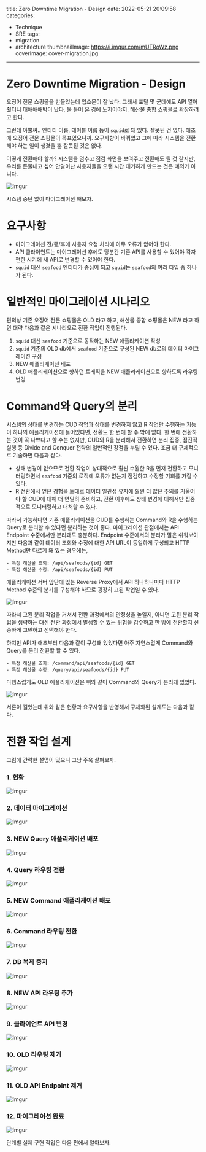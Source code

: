 title: Zero Downtime Migration - Design
date: 2022-05-21 20:09:58
categories:
  - Technique
  - SRE
tags:
  - migration
  - architecture
thumbnailImage: https://i.imgur.com/mUTRoWz.png
coverImage: cover-migration.jpg
---

# Zero Downtime Migration - Design

오징어 전문 쇼핑몰을 만들었는데 입소문이 잘 났다. 그래서 포털 몇 군데에도 API 열어줬더니 대애애애박이 났다. 물 들어 온 김에 노저어야지. 해산물 종합 쇼핑몰로 확장하려고 한다.

그런데 아뿔싸.. 엔티티 이름, 테이블 이름 등이 `squid`로 돼 있다. 잘못된 건 없다. 애초에 오징어 전문 쇼핑몰이 목표였으니까. 요구사항이 바뀌었고 그에 따라 시스템을 전환해야 하는 일이 생겼을 뿐 잘못된 것은 없다.

어떻게 전환해야 할까? 시스템을 멈추고 점검 화면을 보여주고 전환해도 될 것 같지만, 우리를 돈쭐내고 싶어 안달이난 사용자들을 오랜 시간 대기하게 만드는 것은 예의가 아니다.

![Imgur](https://i.imgur.com/LYJSPU8.jpg)

시스템 중단 없이 마이그레이션 해보자.


# 요구사항

- 마이그레이션 전/중/후에 사용자 요청 처리에 아무 오류가 없어야 한다.
- API 클라이언트는 마이그레이션 후에도 당분간 기존 API를 사용할 수 있어야 각자 편한 시기에 새 API로 변경할 수 있어야 한다.
- `squid` 대신 `seafood` 엔티티가 중심이 되고 `squid`는 `seafood`의 여러 타입 중 하나가 된다.


# 일반적인 마이그레이션 시나리오

편의상 기존 오징어 전문 쇼핑몰은 OLD 라고 하고, 해산물 종합 쇼핑몰은 NEW 라고 하면 대략 다음과 같은 시나리오로 전환 작업이 진행된다.

1. `squid` 대신 `seafood` 기준으로 동작하는 NEW 애플리케이션 작성
2. `squid` 기준의 OLD db에서 `seafood` 기준으로 구성된 NEW db로의 데이터 마이그레이션 구성
3. NEW 애플리케이션 배포
4. OLD 애플리케이션으로 향하던 트래픽을 NEW 애플리케이션으로 향하도록 라우팅 변경


# Command와 Query의 분리

시스템의 상태를 변경하는 CUD 작업과 상태를 변경하지 않고 R 작업만 수행하는 기능이 하나의 애플리케이션에 들어있다면, 전환도 한 번에 할 수 밖에 없다. 한 번에 전환하는 것이 꼭 나쁘다고 할 수는 없지만, CUD와 R을 분리해서 전환하면 분리 집중, 점진적 실행 등 Divide and Conquer 전략의 일반적인 장점을 누릴 수 있다. 조금 더 구체적으로 기술하면 다음과 같다.

- 상태 변경이 없으므로 전환 작업이 상대적으로 훨씬 수월한 R을 먼저 전환하고 모니터링하면서 `seafood` 기준의 로직에 오류가 없는지 점검하고 수정할 기회를 가질 수 있다.
- R 전환에서 얻은 경험을 토대로 데이터 일관성 유지에 훨씬 더 많은 주의를 기울어야 할 CUD에 대해 더 면밀히 준비하고, 전환 이후에도 상태 변경에 대해서만 집중적으로 모니터링하고 대처할 수 있다.

따라서 가능하다면 기존 애플리케이션을 CUD를 수행하는 Command와 R을 수행하는 Query로 분리할 수 있다면 분리하는 것이 좋다. 마이그레이션 관점에서는 API Endpoint 수준에서만 분리돼도 충분하다. Endpoint 수준에서의 분리가 말은 쉬워보이지만 다음과 같이 데이터 조회와 수정에 대한 API URL이 동일하게 구성되고 HTTP Method만 다르게 돼 있는 경우에는,

```
- 특정 해산물 조회: /api/seafoods/{id} GET
- 특정 해산물 수정: /api/seafoods/{id} PUT
```

애플리케이션 서버 앞단에 있는 Reverse Proxy에서 API 하나하나마다 HTTP Method 수준의 분기를 구성해야 하므로 굉장히 고된 작업일 수 있다.

![Imgur](https://i.imgur.com/ZzyAanE.jpg)

따라서 고된 분리 작업을 거쳐서 전환 과정에서의 안정성을 높일지, 아니면 고된 분리 작업을 생략하는 대신 전환 과정에서 발생할 수 있는 위험을 감수하고 한 방에 전환할지 신중하게 고민하고 선택해야 한다.

하지만 API가 애초부터 다음과 같이 구성돼 있었다면 아주 자연스럽게 Command와 Query를 분리 전환할 할 수 있다. 

```
- 특정 해산물 조회: /command/api/seafoods/{id} GET
- 특정 해산물 수정: /query/api/seafoods/{id} PUT
```

다행스럽게도 OLD 애플리케이션은 위와 같이 Command와 Query가 분리돼 있었다.

![Imgur](https://i.imgur.com/hCjQ43f.jpg)


서론이 길었는데 위와 같은 현황과 요구사항을 반영해서 구체화된 설계도는 다음과 같다.


# 전환 작업 설계

그림에 간략한 설명이 있으니 그냥 주욱 살펴보자.

### 1. 현황

![Imgur](https://i.imgur.com/1POOzAp.png)

### 2. 데이터 마이그레이션

![Imgur](https://i.imgur.com/7iLeHNP.png)

### 3. NEW Query 애플리케이션 배포

![Imgur](https://i.imgur.com/1cmjqcV.png)

### 4. Query 라우팅 전환

![Imgur](https://i.imgur.com/Pnaf5mM.png)

### 5. NEW Command 애플리케이션 배포

![Imgur](https://i.imgur.com/aGE0xxC.png)

### 6. Command 라우팅 전환

![Imgur](https://i.imgur.com/o1hUGlF.png)

### 7. DB 복제 중지

![Imgur](https://i.imgur.com/iJ6Iy3K.png)

### 8. NEW API 라우팅 추가

![Imgur](https://i.imgur.com/80AUKB0.png)

### 9. 클라이언트 API 변경

![Imgur](https://i.imgur.com/yd1MLVp.png)

### 10. OLD 라우팅 제거

![Imgur](https://i.imgur.com/hPVKUbC.png)

### 11. OLD API Endpoint 제거

![Imgur](https://i.imgur.com/JCrhECX.png)

### 12. 마이그레이션 완료

![Imgur](https://i.imgur.com/wI6kcCW.png)


단계별 실제 구현 작업은 다음 편에서 알아보자.
